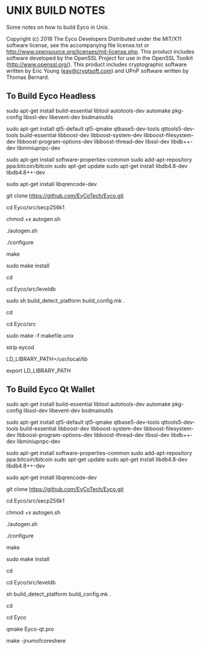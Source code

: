 UNIX BUILD NOTES
====================
Some notes on how to build Eyco in Unix.

Copyright (c) 2018 The Eyco Developers
Distributed under the MIT/X11 software license, see the accompanying
file license.txt or http://www.opensource.org/licenses/mit-license.php.
This product includes software developed by the OpenSSL Project for use in
the OpenSSL Toolkit (http://www.openssl.org/).  This product includes
cryptographic software written by Eric Young (eay@cryptsoft.com) and UPnP
software written by Thomas Bernard.

To Build Eyco Headless 
-----------------

sudo apt-get install build-essential libtool autotools-dev automake pkg-config libssl-dev libevent-dev bsdmainutils

sudo apt-get install qt5-default qt5-qmake qtbase5-dev-tools qttools5-dev-tools build-essential libboost-dev libboost-system-dev libboost-filesystem-dev libboost-program-options-dev libboost-thread-dev libssl-dev libdb++-dev libminiupnpc-dev 

sudo apt-get install software-properties-common
sudo add-apt-repository ppa:bitcoin/bitcoin
sudo apt-get update
sudo apt-get install libdb4.8-dev libdb4.8++-dev

sudo apt-get install libqrencode-dev

git clone https://github.com/EyCoTech/Eyco.git

cd Eyco/src/secp256k1

chmod +x autogen.sh

./autogen.sh

./configure

make

sudo make install

cd

cd Eyco/src/leveldb

sudo sh build_detect_platform build_config.mk .

cd

cd Eyco/src

sudo make -f makefile.unix

strip eycod

LD_LIBRARY_PATH=/usr/local/lib

export LD_LIBRARY_PATH


To Build Eyco Qt Wallet
------------------

sudo apt-get install build-essential libtool autotools-dev automake pkg-config libssl-dev libevent-dev bsdmainutils

sudo apt-get install qt5-default qt5-qmake qtbase5-dev-tools qttools5-dev-tools build-essential libboost-dev libboost-system-dev libboost-filesystem-dev libboost-program-options-dev libboost-thread-dev libssl-dev libdb++-dev libminiupnpc-dev 

sudo apt-get install software-properties-common
sudo add-apt-repository ppa:bitcoin/bitcoin
sudo apt-get update
sudo apt-get install libdb4.8-dev libdb4.8++-dev

sudo apt-get install libqrencode-dev

git clone https://github.com/EyCoTech/Eyco.git

cd Eyco/src/secp256k1

chmod +x autogen.sh

./autogen.sh

./configure

make 

sudo make install

cd

cd Eyco/src/leveldb

sh build_detect_platform build_config.mk .

cd

cd Eyco

qmake Eyco-qt.pro

make -jnumofcoreshere
